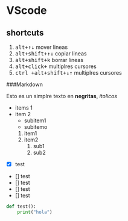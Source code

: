 # VScode

## shortcuts

1. <kbd>alt+↑↓</kbd> mover lineas
2. <kbd>alt+shift+↑↓</kbd> copiar lineas
3. <kbd>alt+shift+k</kbd> borrar lineas
4. <kbd>alt+click+</kbd> multiplres cursores
5. <kbd>ctrl +alt+shift+↓↑</kbd> multiplres cursores

###Markdown

Esto es un simplre texto en **negritas**, _itolicos_

- items 1
- item 2
  - subitem1
  - subitemo
  1. item1
  2. item2
     1. sub1
     2. sub2

- [x] test
- [] test
- [] test
- [] test
- [] test

```python
def test():
    print("hola")

```